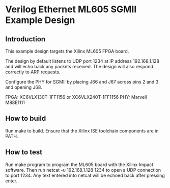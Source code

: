 # Verilog Ethernet ML605 SGMII Example Design

## Introduction

This example design targets the Xilinx ML605 FPGA board.

The design by default listens to UDP port 1234 at IP address 192.168.1.128 and
will echo back any packets received.  The design will also respond correctly
to ARP requests.

Configure the PHY for SGMII by placing J66 and J67 across pins 2 and 3 and
opening J68.

FPGA: XC6VLX130T-1FF1156 or XC6VLX240T-1FF1156
PHY: Marvell M88E1111

## How to build

Run make to build.  Ensure that the Xilinx ISE toolchain components are
in PATH.

## How to test

Run make program to program the ML605 board with the Xilinx Impact software.
Then run netcat -u 192.168.1.128 1234 to open a UDP connection to port 1234.
Any text entered into netcat will be echoed back after pressing enter.


